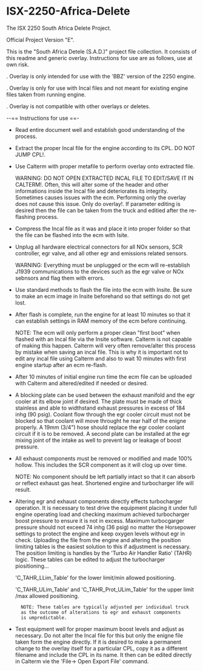 # ISX-2250-Africa-Delete
The ISX 2250 South Africa Delete Project.


Official Project Version "E".

  This is the "South Africa Detele (S.A.D.)" project file collection. It
consists of this readme and generic overlay. Instructions for use are
as follows, use at own risk.

. Overlay is only intended for use with the 'BBZ' version of the 2250
  engine.

. Overlay is only for use with Incal files and not meant for existing
  engine files taken from running engine.

. Overlay is not compatible with other overlays or deletes.

--== Instructions for use ==-

+ Read entire document well and establish good understanding of the
  process.

+ Extract the proper Incal file for the engine according to its CPL. DO
  NOT JUMP CPL!.

+ Use Calterm with proper metafile to perform overlay onto extracted
  file.
  
	WARNING: DO NOT OPEN EXTRACTED INCAL FILE TO EDIT/SAVE IT IN
	CALTERM!. Often, this will alter some of the header and other
	informations inside the Incal file and deteriorates its integrity.
	Sometimes causes issues with the ecm. Performing only the overlay
	does not cause this issue. Only do overlay!. If parameter editing is
	desired then the file can be taken from the truck and editied after
	the re-flashing process.
	
+ Compress the Incal file as it was and place it into proper folder so
  that the file can be flashed into the ecm with Isite.
  
+ Unplug all hardware electrical connectors for all NOx sensors, SCR
  controller, egr valve, and all other egr and emissions related
  sensors.

    WARNING: Everything must be unplugged or the ecm will re-establish
    J1939 communications to the devices such as the egr valve or NOx
    sebnsors and flag them with errors.
   

+ Use standard methods to flash the file into the ecm with Insite. Be
  sure to make an ecm image in Insite beforehand so that settings do not
  get lost.

+ After flash is complete, run the engine for at least 10 minutes so
  that it can establish settings in RAM memory of the ecm before
  continuing.

	NOTE: The ecm will only perform a proper clean "first boot" when
	flashed with an Incal file via the Insite software. Calterm is not
	capable of making this happen. Calterm will very often remove/alter
	this process by mistake when saving an incal file. This is why it is
	important not to edit any incal file using Calterm and also to wait
	10 minutes with first engine startup after an ecm re-flash.
		
	
+ After 10 minutes of initial engine run time the ecm file can be
  uploaded with Calterm and altered/edited if needed or desired.

+ A blocking plate can be used between the exhaust manifold and the egr
  cooler at its elbow joint if desired. The plate must be made of thick
  stainless and able to widthstand exhaust pressures in excess of 184
  inhg (90 psig). Coolant flow through the egr cooler circuit must not
  be blocked so that coolant will move throught he rear half of the
  enigne properly. A 19mm (3/4") hose should replace the egr cooler
  coolant circuit if it is to be removed. A second plate can be
  installed at the egr mixing joint of the intake as well to prevent lag
  or leakage of boost pressure.

+ All exhaust components must be removed or modified and made 100%
  hollow. This includes the SCR component as it will clog up over time.
  
	NOTE: No component should be left partially intact so that it can
	absorb or reflect exhaust gas heat. Shortened engine and
	turbocharger life will result.


+ Altering egr and exhaust components directly effects turbocharger
  operation. It is necessary to test drive the equipment placing it
  under full engine operating load and checking maximum achieved
  turbocharger boost pressure to ensure it is not in excess. Maximum
  turbocgarger pressure should not exceed 74 inhg (36 psig) no matter
  the Horsepower settings to protect the engine and keep oxygen levels
  without egr in check. Uploading the file from the engine and altering
  the position limiting tables is the easiest solution to this if
  adjustment is necessary. The position limiting is handles by the
  'Turbo Air Handler Ratio' (TAHR) logic. These tables can be edited to
  adjust the turbocharger piositioning...
  
   'C_TAHR_LLim_Table' for the lower limit/min allowed positioning.

   'C_TAHR_ULim_Table' and 'C_TAHR_Prot_ULim_Table' for the upper limit
   /max allowed positioning.
   
		NOTE: These tables are typically adjusted per individual truck
		as the outcome of alterations to egr and exhaust components
		is umpredictable.
		
+ Test equipment well for proper maximum boost levels and adjust as
  necessary. Do not alter the Incal file for this but only the enigne
  file taken form the engine directly. If it is desired to make a
  permanent change to the overlay itself for a particular CPL, copy it
  as a different filename and include the CPL in its name. It then can
  be edited directly in Calterm vie the 'File-> Open Export File'
  command.

